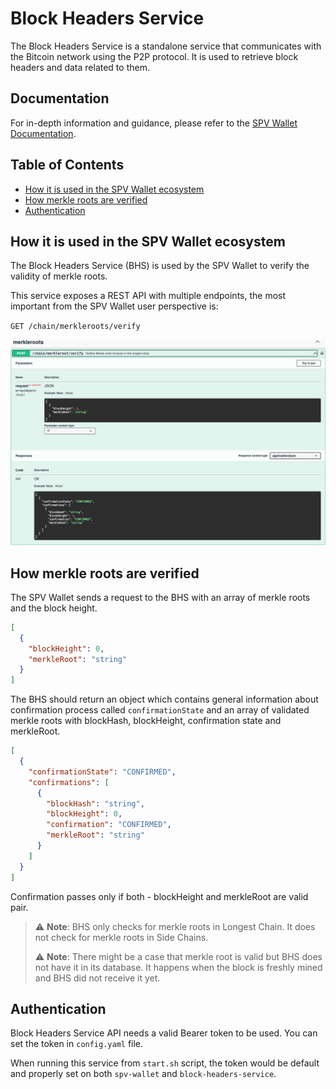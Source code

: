 # Block Headers Service

The Block Headers Service is a standalone service that communicates with the Bitcoin network using the P2P protocol. It is used to retrieve block headers and data related to them.

## Documentation

For in-depth information and guidance, please refer to the [SPV Wallet Documentation](https://bsvblockchain.gitbook.io/docs).

## Table of Contents

  - [How it is used in the SPV Wallet ecosystem](#how-it-is-used-in-the-spv-wallet-ecosystem)
  - [How merkle roots are verified](#how-merkle-roots-are-verified)
  - [Authentication](#authentication)

## How it is used in the SPV Wallet ecosystem

The Block Headers Service (BHS) is used by the SPV Wallet to verify the validity of merkle roots.

This service exposes a REST API with multiple endpoints, the most important from the SPV Wallet user perspective is:

`GET /chain/merkleroots/verify`

![Merkle Roots Verify](merkleroots.jpg "Merkle Roots Verify Endpoint")

## How merkle roots are verified

The SPV Wallet sends a request to the BHS with an array of merkle roots and the block height.

```json
[
  {
    "blockHeight": 0,
    "merkleRoot": "string"
  }
]
```

The BHS should return an object which contains general information about confirmation process called `confirmationState` and an array of validated merkle roots with blockHash, blockHeight, confirmation state and merkleRoot.

```json
[
  {
    "confirmationState": "CONFIRMED",
    "confirmations": [
      {
        "blockHash": "string",
        "blockHeight": 0,
        "confirmation": "CONFIRMED",
        "merkleRoot": "string"
      }
    ]
  }
]
```

Confirmation passes only if both - blockHeight and merkleRoot are valid pair.

> :warning: **Note**: BHS only checks for merkle roots in Longest Chain. It does not check for merkle roots in Side Chains.
>
> :warning: **Note**: There might be a case that merkle root is valid but BHS does not have it in its database. It happens when the block is freshly mined and BHS did not receive it yet.

## Authentication

Block Headers Service API needs a valid Bearer token to be used.
You can set the token in `config.yaml` file.

When running this service from `start.sh` script, the token would be default and properly set on both `spv-wallet` and `block-headers-service`.
